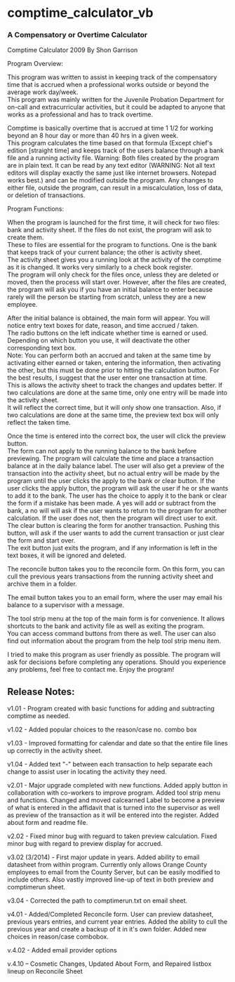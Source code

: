 # comptime_calculator_vb
### A Compensatory or Overtime Calculator

Comptime Calculator 2009
By Shon Garrison

Program Overview:

This program was written to assist in keeping track of the compensatory time that is accrued when a professional works outside or beyond the average work day/week.  
This program was mainly written for the Juvenile Probation Department for on-call and extracurricular activities, 
but it could be adapted to anyone that works as a professional and has to track overtime.

Comptime is basically overtime that is accrued at time 1 1/2 for working beyond an 8 hour day or more than 40 hrs in a given week.  
This program calculates the time based on that formula (Except chief's edition [straight time] and keeps track of the users balance through a bank file and a running 
activity file.  Warning:  Both files created by the program are in plain text.  It can be read by any text editor (WARNING: Not all text editors will display exactly the 
same just like internet browsers. Notepad works best.) and can be modified outside the program.  Any changes to either file, outside the program, 
can result in a miscalculation, loss of data, or deletion of transactions.

Program Functions:

When the program is launched for the first time, it will check for two files: bank and activity sheet.  If the files do not exist, the program will ask to create them.  
These to files are essential for the program to functions.  One is the bank that keeps track of your current balance; the other is activity sheet.  
The activity sheet gives you a running look at the activity of the comptime as it is changed.  It works very similarly to a check book register.   
The program will only check for the files once, unless they are deleted or moved, then the process will start over.  However, after the files are created, 
the program will ask you if you have an initial balance to enter because rarely will the person be starting from scratch, unless they are a new employee.  

After the initial balance is obtained, the main form will appear.  You will notice entry text boxes for date, reason, and time accrued / taken.  
The radio buttons on the left indicate whether time is earned or used.  Depending on which button you use, it will deactivate the other corresponding text box.  
Note:  You can perform both an accrued and taken at the same time by activating either earned or taken, entering the information, then activating the other, 
but this must be done prior to hitting the calculation button.  For the best results, I suggest that the user enter one transaction at time.  
This is allows the activity sheet to track the changes and updates better.  If two calculations are done at the same time, only one entry will be made into the activity sheet.  
It will reflect the correct time, but it will only show one transaction.  Also, if two calculations are done at the same time, the preview text box will only 
reflect the taken time.

Once the time is entered into the correct box, the user will click the preview button.  
The form can not apply to the running balance to the bank before previewing.  The program will calculate the time and place a transaction balance at in the daily balance label. 
The user will also get a preview of the transaction into the activity sheet, but no actual entry will be made by the program until the user clicks the apply 
to the bank or clear button.  If the user clicks the apply button, the program will ask the user if he or she wants to add it to the bank. 
The user has the choice to apply it to the bank or clear the form if a mistake has been made.  A yes will add or subtract from the bank, a no will will ask if the 
user wants to return to the program for another calculation.  If the user does not, then the program will direct user to exit.  The clear button is clearing the form 
for another transaction.  Pushing this button, will ask if the user wants to add the current transaction or just clear the form and start over.  
The exit button just exits the program, and if any information is left in the text boxes, it will be ignored and deleted.

The reconcile button takes you to the reconcile form.  On this form, you can cull the previous years transactions from the running activity sheet and archive them in a folder.

The email button takes you to an email form, where the user may email his balance to a supervisor with a message.

The tool strip menu at the top of the main form is for convenience.  It allows shortcuts to the bank and activity file as well as exiting the program.  
You can access command buttons from there as well.  The user can also find out information about the program from the help tool strip menu item.

I tried to make this program as user friendly as possible.  The program will ask for decisions before completing any operations.  Should you experience any problems, 
feel free to contact me.   Enjoy the program!



## Release Notes:

v1.01 - Program created with basic functions for adding and subtracting comptime as needed.

v1.02 - Added popular choices to the reason/case no. combo box

v1.03 - Improved formatting for calendar and date so that the entire file lines up correctly in the activity sheet.

v1.04 - Added text "-" between each transaction to help separate each change to assist user in locating the activity they need.

v2.01 - Major upgrade completed with new functions.  Added apply button in collaboration with co-workers to improve program.  Added tool strip menu and functions.  Changed and moved calcearned Label to become a preview of what is entered in the affidavit that is turned into the supervisor as well as preview of the transaction as it will be entered into the register.  Added about form and readme file.

v2.02 - Fixed minor bug with reguard to taken preview calculation.  Fixed minor bug with regard to preview display for accrued.

v3.02 (3/2014) - First major update in years.  Added ability to email datasheet from within program.  Currently only allows Orange County employees to email from the County Server, but can be easily modified to include others.  Also vastly improved line-up of text in both preview and comptimerun sheet.

v3.04 - Corrected the path to comptimerun.txt on email sheet.

v4.01 - Added/Completed Reconcile form.  User can preview datasheet, previous years entries, and current year entries. Added the ability to cull the previous year and create a backup of it in it's own folder.  Added new choices in reason/case combobox.

v.4.02 - Added email provider options

v.4.10 – Cosmetic Changes, Updated About Form, and Repaired listbox lineup on Reconcile Sheet
